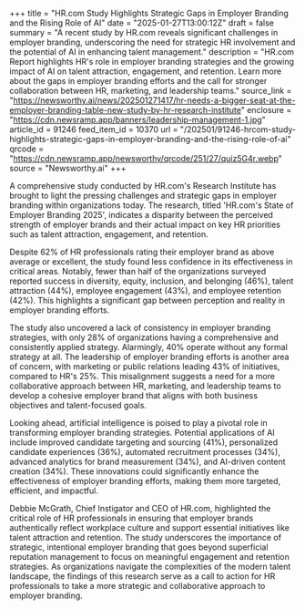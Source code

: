 +++
title = "HR.com Study Highlights Strategic Gaps in Employer Branding and the Rising Role of AI"
date = "2025-01-27T13:00:12Z"
draft = false
summary = "A recent study by HR.com reveals significant challenges in employer branding, underscoring the need for strategic HR involvement and the potential of AI in enhancing talent management."
description = "HR.com Report highlights HR's role in employer branding strategies and the growing impact of AI on talent attraction, engagement, and retention. Learn more about the gaps in employer branding efforts and the call for stronger collaboration between HR, marketing, and leadership teams."
source_link = "https://newsworthy.ai/news/202501271417/hr-needs-a-bigger-seat-at-the-employer-branding-table-new-study-by-hr-research-institute"
enclosure = "https://cdn.newsramp.app/banners/leadership-management-1.jpg"
article_id = 91246
feed_item_id = 10370
url = "/202501/91246-hrcom-study-highlights-strategic-gaps-in-employer-branding-and-the-rising-role-of-ai"
qrcode = "https://cdn.newsramp.app/newsworthy/qrcode/251/27/quiz5G4r.webp"
source = "Newsworthy.ai"
+++

<p>A comprehensive study conducted by HR.com's Research Institute has brought to light the pressing challenges and strategic gaps in employer branding within organizations today. The research, titled 'HR.com's State of Employer Branding 2025', indicates a disparity between the perceived strength of employer brands and their actual impact on key HR priorities such as talent attraction, engagement, and retention.</p><p>Despite 62% of HR professionals rating their employer brand as above average or excellent, the study found less confidence in its effectiveness in critical areas. Notably, fewer than half of the organizations surveyed reported success in diversity, equity, inclusion, and belonging (46%), talent attraction (44%), employee engagement (43%), and employee retention (42%). This highlights a significant gap between perception and reality in employer branding efforts.</p><p>The study also uncovered a lack of consistency in employer branding strategies, with only 28% of organizations having a comprehensive and consistently applied strategy. Alarmingly, 40% operate without any formal strategy at all. The leadership of employer branding efforts is another area of concern, with marketing or public relations leading 43% of initiatives, compared to HR's 25%. This misalignment suggests a need for a more collaborative approach between HR, marketing, and leadership teams to develop a cohesive employer brand that aligns with both business objectives and talent-focused goals.</p><p>Looking ahead, artificial intelligence is poised to play a pivotal role in transforming employer branding strategies. Potential applications of AI include improved candidate targeting and sourcing (41%), personalized candidate experiences (36%), automated recruitment processes (34%), advanced analytics for brand measurement (34%), and AI-driven content creation (34%). These innovations could significantly enhance the effectiveness of employer branding efforts, making them more targeted, efficient, and impactful.</p><p>Debbie McGrath, Chief Instigator and CEO of HR.com, highlighted the critical role of HR professionals in ensuring that employer brands authentically reflect workplace culture and support essential initiatives like talent attraction and retention. The study underscores the importance of strategic, intentional employer branding that goes beyond superficial reputation management to focus on meaningful engagement and retention strategies. As organizations navigate the complexities of the modern talent landscape, the findings of this research serve as a call to action for HR professionals to take a more strategic and collaborative approach to employer branding.</p>